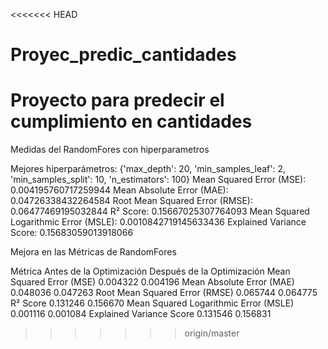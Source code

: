 <<<<<<< HEAD
# Proyec_predic_cantidades
Proyecto para predecir el cumplimiento en cantidades
=======
Medidas del RandomFores con hiperparametros

Mejores hiperparámetros: {'max_depth': 20, 'min_samples_leaf': 2, 'min_samples_split': 10, 'n_estimators': 100}
Mean Squared Error (MSE): 0.004195760717259944
Mean Absolute Error (MAE): 0.04726338432264584
Root Mean Squared Error (RMSE): 0.06477469195032844
R² Score: 0.15667025307764093
Mean Squared Logarithmic Error (MSLE): 0.0010842719145633436
Explained Variance Score: 0.15683059013918066


Mejora en las Métricas de RandomFores

Métrica	Antes de la Optimización	Después de la Optimización
Mean Squared Error (MSE)	0.004322	0.004196
Mean Absolute Error (MAE)	0.048036	0.047263
Root Mean Squared Error (RMSE)	0.065744	0.064775
R² Score	0.131246	0.156670
Mean Squared Logarithmic Error (MSLE)	0.001116	0.001084
Explained Variance Score	0.131546	0.156831
>>>>>>> origin/master
